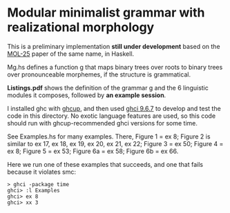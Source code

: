 # Modular minimalist grammar with realizational morphology

This is a preliminary implementation 
**still under development**
based on the
[MOL-25](https://mol2025.molweb.xyz/programproceedings.html) paper of
the same name, in Haskell.

Mg.hs defines a function g that maps binary trees over roots to
binary trees over pronounceable morphemes, if the structure is
grammatical.

**Listings.pdf** shows the definition of the grammar g and
the 6 linguistic modules it composes, followed by
**an example session**. 

I installed ghc with [ghcup](https://www.haskell.org/ghcup/), and then used
[ghci 9.6.7](https://downloads.haskell.org/ghc/latest/docs/users_guide/ghci.html)
to develop and test the code in this directory.
No exotic language features are used, so this code should
run with ghcup-recommended ghci versions for some time.

See Examples.hs for many examples. There,
Figure 1 = ex 8;
Figure 2 is similar to ex 17, ex 18, ex 19, ex 20, ex 21, ex 22;
Figure 3 = ex 50;
Figure 4 = ex 8;
Figure 5 = ex 53;
Figure 6a = ex 58;
Figure 6b = ex 66.

Here we run one of these examples that succeeds, and
one that fails because it violates smc:

```
> ghci -package time
ghci> :l Examples
ghci> ex 8
ghci> xx 3
```
